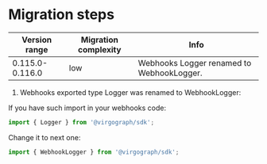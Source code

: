 # Migration steps

| Version range   | Migration complexity | Info                                      |
| --------------- | -------------------- | ----------------------------------------- |
| 0.115.0-0.116.0 | low                  | Webhooks Logger renamed to WebhookLogger. |

1. Webhooks exported type Logger was renamed to WebhookLogger:

If you have such import in your webhooks code:

```ts
import { Logger } from '@virgograph/sdk';
```

Change it to next one:

```ts
import { WebhookLogger } from '@virgograph/sdk';
```
